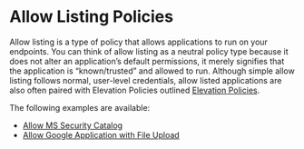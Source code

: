 [title]: # (Allow Listing)
[tags]: # (elevate)
[priority]: # (2)
# Allow Listing Policies

Allow listing is a type of policy that allows applications to run on your endpoints. You can think of allow listing as a neutral policy type because it does not alter an application’s default permissions, it merely signifies that the application is “known/trusted” and allowed to run. Although simple allow listing follows normal, user-level credentials, allow listed applications are also often paired with Elevation Policies outlined [Elevation Policies](../elevate/index.md).

The following examples are available:

* [Allow MS Security Catalog](ms-sec-cat.md)
* [Allow Google Application with File Upload](google-app-file-up.md)
